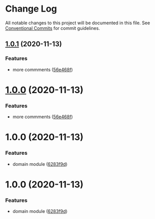 # Change Log

All notable changes to this project will be documented in this file.
See [Conventional Commits](https://conventionalcommits.org) for commit guidelines.

## [1.0.1](https://github.com/udalovas/lerna-conventional-commits-example/compare/@sample/domain@1.0.0...@sample/domain@1.0.1) (2020-11-13)


### Features

* more commments ([56e468f](https://github.com/udalovas/lerna-conventional-commits-example/commit/56e468fdb62a18f6506da8072ff1bd975b7ed3df))





# [1.0.0](https://github.com/udalovas/lerna-conventional-commits-example/compare/@sample/domain@1.0.0...@sample/domain@1.0.0) (2020-11-13)


### Features

* more commments ([56e468f](https://github.com/udalovas/lerna-conventional-commits-example/commit/56e468fdb62a18f6506da8072ff1bd975b7ed3df))





# 1.0.0 (2020-11-13)


### Features

* domain module ([6283f9d](https://github.com/udalovas/lerna-conventional-commits-example/commit/6283f9d5f59e16b595d79e91fe1f7a14ef3df61a))





# 1.0.0 (2020-11-13)


### Features

* domain module ([6283f9d](https://github.com/udalovas/lerna-conventional-commits-example/commit/6283f9d5f59e16b595d79e91fe1f7a14ef3df61a))
